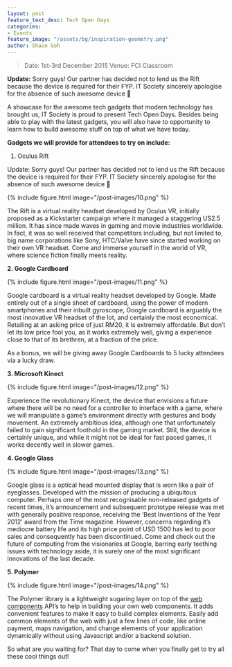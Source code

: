 ```yaml
---
layout: post
feature_text_desc: Tech Open Days
categories:
- Events
feature_image: "/assets/bg/inspiration-geometry.png"
author: Shaun Goh
---
```



>Date: 1st-3rd December 2015
>Venue: FCI Classroom

**Update:** Sorry guys! Our partner has decided not to lend us the Rift because the device is required for their FYP. IT Society sincerely apologise for the absence of such awesome device 🙁

A showcase for the awesome tech gadgets that modern technology has brought us, IT Society is proud to present Tech Open Days. Besides being able to play with the latest gadgets, you will also have to opportunity to learn how to build awesome stuff on top of what we have today.

**Gadgets we will provide for attendees to try on include:**

1. Oculus Rift

Update: Sorry guys! Our partner has decided not to lend us the Rift because the device is required for their FYP. IT Society sincerely apologise for the absence of such awesome device 🙁

{% include figure.html image="/post-images/10.png" %}

The Rift is a virtual reality headset developed by Oculus VR, initially proposed as a Kickstarter campaign where it managed a staggering US2.5 million. It has since made waves in gaming and movie industries worldwide. In fact, it was so well received that competitors including, but not limited to, big name corporations like Sony, HTC/Valve have since started working on their own VR headset. Come and immerse yourself in the world of VR, where science fiction finally meets reality.

**2. Google Cardboard**

{% include figure.html image="/post-images/11.png" %}

Google cardboard is a virtual reality headset developed by Google. Made entirely out of a single sheet of cardboard, using the power of modern smartphones and their inbuilt gyroscope, Google cardboard is arguably the most innovative VR headset of the lot, and certainly the most economical. Retailing at an asking price of just RM20, it is extremely affordable. But don’t let its low price fool you, as it works extremely well, giving a experience close to that of its brethren, at a fraction of the price.

As a bonus, we will be giving away Google Cardboards to 5 lucky attendees via a lucky draw.

**3. Microsoft Kinect**

{% include figure.html image="/post-images/12.png" %}

Experience the revolutionary Kinect, the device that envisions a future where there will be no need for a controller to interface with a game, where we will manipulate a game’s environment directly with gestures and body movement. An extremely ambitious idea, although one that unfortunately failed to gain significant foothold in the gaming market. Still, the device is certainly unique, and while it might not be ideal for fast paced games, it works decently well in slower games.

**4. Google Glass**

{% include figure.html image="/post-images/13.png" %}

Google glass is a optical head mounted display that is worn like a pair of eyeglasses. Developed with the mission of producing a ubiquitous computer. Perhaps one of the most recognisable non-released gadgets of recent times, it’s announcement and subsequent prototype release was met with generally positive response, receiving the ‘Best Inventions of the Year 2012’ award from the Time magazine. However, concerns regarding it’s mediocre battery life and its high price point of USD 1500 has led to poor sales and consequently has been discontinued. Come and check out the future of computing from the visionaries at Google, barring early teething issues with technology aside, it is surely one of the most significant innovations of the last decade.

**5. Polymer**

{% include figure.html image="/post-images/14.png" %}

The Polymer library is a lightweight sugaring layer on top of the [web components](http://webcomponents.org/) API’s to help in building your own web components. It adds convenient features to make it easy to build complex elements. Easily add common elements of the web with just a few lines of code, like online payment, maps navigation, and change elements of your application dynamically without using Javascript and/or a backend solution.

So what are you waiting for? That day to come when you finally get to try all these cool things out!
